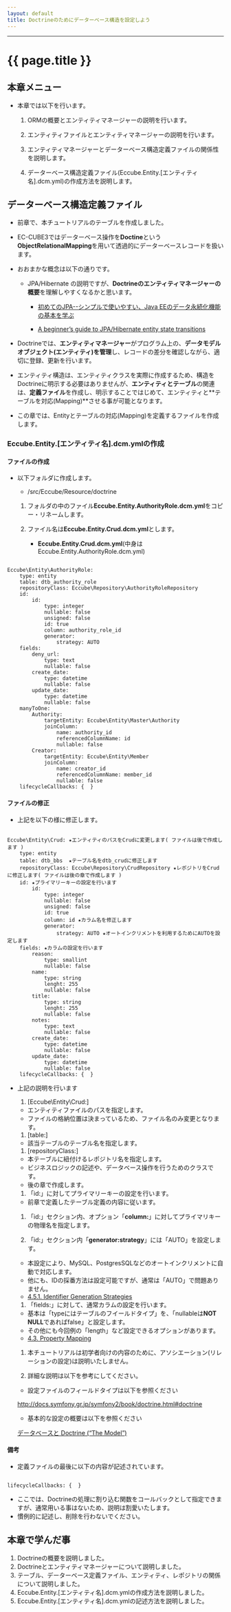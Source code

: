```yaml
---
layout: default
title: Doctrineのためにデーターベース構造を設定しよう
---
```


---

# {{ page.title }}

## 本章メニュー

- 本章では以下を行います。

    1. ORMの概要とエンティティマネージャーの説明を行います。

    1. エンティティファイルとエンティティマネージャーの説明を行います。

    1. エンティティマネージャーとデーターベース構造定義ファイルの関係性を説明します。

    1. データーベース構造定義ファイル(Eccube.Entity.[エンティティ名].dcm.yml)の作成方法を説明します。


## データーベース構造定義ファイル

- 前章で、本チュートリアルのテーブルを作成しました。

- EC-CUBE3ではデーターベース操作を**Doctine**という**ObjectRelationalMapping**を用いて透過的にデーターベースレコードを扱います。

- おおまかな概念は以下の通りです。

    - JPA/Hibernate の説明ですが、**Doctrineのエンティティマネージャーの概要**を理解しやすくなるかと思います。

        - <a href="http://builder.japan.zdnet.com/sp_oracle/weblogic/35067018/" target="_blank">初めてのJPA--シンプルで使いやすい、Java EEのデータ永続化機能の基本を学ぶ</a>


        - <a href="https://vladmihalcea.com/2014/07/30/a-beginners-guide-to-jpahibernate-entity-state-transitions/">A beginner’s guide to JPA/Hibernate entity state transitions</a>

- Doctrineでは、**エンティティマネージャー**がプログラム上の、**データモデルオブジェクト(エンティティ)を管理**し、レコードの差分を確認しながら、適切に登録、更新を行います。

- エンティティ構造は、エンティティクラスを実際に作成するため、構造をDoctrineに明示する必要はありませんが、**エンティティとテーブル**の関連は、**定義ファイル**を作成し、明示することではじめて、エンティティと**テーブルを対応(Mapping)**させる事が可能となります。

- この章では、Entityとテーブルの対応(Mapping)を定義するファイルを作成します。

### Eccube.Entity.[エンティティ名].dcm.ymlの作成

#### ファイルの作成

- 以下フォルダに作成します。

    - /src/Eccube/Resource/doctrine

    1. フォルダの中のファイル**Eccube.Entity.AuthorityRole.dcm.yml**をコピー・リネームします。

    2. ファイル名は**Eccube.Entity.Crud.dcm.yml**とします。
        - **Eccube.Entity.Crud.dcm.yml**(中身はEccube.Entity.AuthorityRole.dcm.yml)

```

Eccube\Entity\AuthorityRole:
    type: entity
    table: dtb_authority_role
    repositoryClass: Eccube\Repository\AuthorityRoleRepository
    id:
        id:
            type: integer
            nullable: false
            unsigned: false
            id: true
            column: authority_role_id
            generator:
                strategy: AUTO
    fields:
        deny_url:
            type: text
            nullable: false
        create_date:
            type: datetime
            nullable: false
        update_date:
            type: datetime
            nullable: false
    manyToOne:
        Authority:
            targetEntity: Eccube\Entity\Master\Authority
            joinColumn:
                name: authority_id
                referencedColumnName: id
                nullable: false
        Creator:
            targetEntity: Eccube\Entity\Member
            joinColumn:
                name: creator_id
                referencedColumnName: member_id
                nullable: false
    lifecycleCallbacks: {  }

```

#### ファイルの修正

- 上記を以下の様に修正します。

```

Eccube\Entity\Crud: ★エンティティのパスをCrudに変更します( ファイルは後で作成します )
    type: entity
    table: dtb_bbs  ★テーブル名をdtb_crudに修正します
    repositoryClass: Eccube\Repository\CrudRepository ★レポジトリをCrudに修正します( ファイルは後の章で作成します )
    id: ★プライマリーキーの設定を行います
        id:
            type: integer
            nullable: false
            unsigned: false
            id: true
            column: id ★カラム名を修正します
            generator:
                strategy: AUTO ★オートインクリメントを利用するためにAUTOを設定します
    fields: ★カラムの設定を行います
        reason:
            type: smallint
            nullable: false
        name:
            type: string
            lenght: 255
            nullable: false
        title:
            type: string
            lenght: 255
            nullable: false
        notes:
            type: text
            nullable: false
        create_date:
            type: datetime
            nullable: false
        update_date:
            type: datetime
            nullable: false
    lifecycleCallbacks: {  }

```
- 上記の説明を行います

    1. [Eccube\Entity\Crud:]
    - エンティティファイルのパスを指定します。
    - ファイルの格納位置は決まっているため、ファイル名のみ変更となります。

    1. [table:]
    - 該当テーブルのテーブル名を指定します。

    1. [repositoryClass:]
     - 本テーブルに紐付けるレポジトリ名を指定します。
     - ビジネスロジックの記述や、データベース操作を行うためのクラスです。
     - 後の章で作成します。

    1. 「id:」に対してプライマリーキーの設定を行います。
     - 前章で定義したテーブル定義の内容に従います。

    1. 「id:」セクション内、オプション「**column:**」に対してプライマリキーの物理名を指定します。

    1. 「id:」セクション内「**generator:strategy**」には「AUTO」を設定します。
    - 本設定により、MySQL、PostgresSQLなどのオートインクリメントに自動で対応します。
    - 他にも、IDの採番方法は設定可能ですが、通常は「AUTO」で問題ありません。
    - <a href="http://docs.doctrine-project.org/projects/doctrine-orm/en/latest/reference/basic-mapping.html#identifier-generation-strategies" target="_blank">4.5.1. Identifier Generation Strategies</a>

    1. 「fields:」に対して、通常カラムの設定を行います。
    - 基本は「typeにはテーブルのフイールドタイプ」を、「nullableは**NOT NULL**であればfalse」と設定します。
    - その他にも今回例の「length」など設定できるオプションがあります。
    - <a href="http://docs.doctrine-project.org/projects/doctrine-orm/en/latest/reference/basic-mapping.html#property-mapping" target="_blank">4.3. Property Mapping</a>

    1. 本チュートリアルは初学者向けの内容のために、アソシエーション(リレーションの設定)は説明いたしません。

    1. 詳細な説明は以下を参考にしてください。
    - 設定ファイルのフィールドタイプは以下を参照ください

    <a href="http://docs.symfony.gr.jp/symfony2/book/doctrine.html#doctrine" target="_blank">http://docs.symfony.gr.jp/symfony2/book/doctrine.html#doctrine</a>


    - 基本的な設定の概要は以下を参照ください

    <a href="http://docs.symfony.gr.jp/symfony2/book/doctrine.html#doctrine-the-model" target="_blank">データベースと Doctrine (“The Model”)</a>

#### 備考

- 定義ファイルの最後に以下の内容が記述されています。

```

lifecycleCallbacks: {  }

```

- ここでは、Doctrineの処理に割り込む関数をコールバックとして指定できますが、通常用いる事はないため、説明は割愛いたします。
- 慣例的に記述し、削除を行わないでください。


## 本章で学んだ事

1. Doctrineの概要を説明しました。
1. Doctrineとエンティティマネージャーについて説明しました。
1. テーブル、データーベース定義ファイル、エンティティ、レポジトリの関係について説明しました。
1. Eccube.Entity.[エンティティ名].dcm.ymlの作成方法を説明しました。
1. Eccube.Entity.[エンティティ名].dcm.ymlの記述方法を説明しました。
